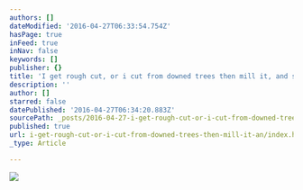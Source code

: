```yaml
---
authors: []
dateModified: '2016-04-27T06:33:54.754Z'
hasPage: true
inFeed: true
inNav: false
keywords: []
publisher: {}
title: 'I get rough cut, or i cut from downed trees then mill it, and stick it. When dry I plan the boards to there true beauty. I ended up with nothing short of gorgeous! '
description: ''
author: []
starred: false
datePublished: '2016-04-27T06:34:20.883Z'
sourcePath: _posts/2016-04-27-i-get-rough-cut-or-i-cut-from-downed-trees-then-mill-it-an.md
published: true
url: i-get-rough-cut-or-i-cut-from-downed-trees-then-mill-it-an/index.html
_type: Article

---
```

![](https://s3-us-west-2.amazonaws.com/the-grid-img/p/cf008a84300f6ac698f5ab124977264e601766b3.jpg)